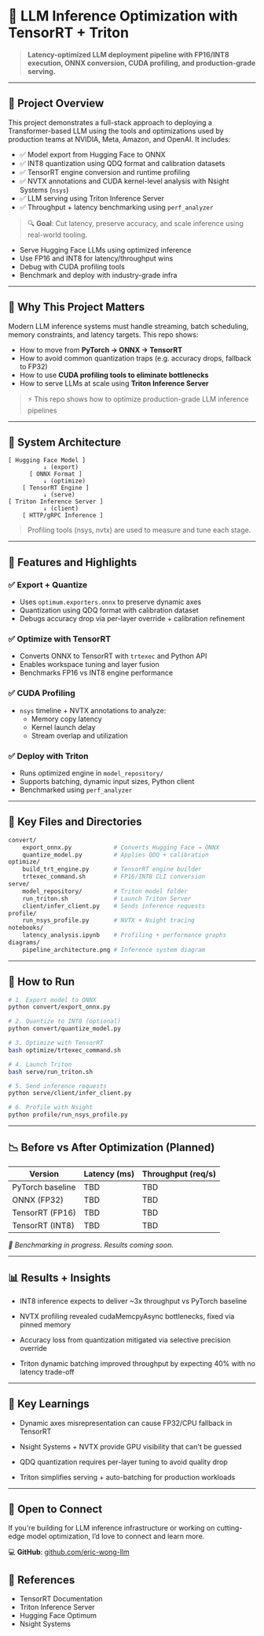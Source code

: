# 🚀 LLM Inference Optimization with TensorRT + Triton

> **Latency-optimized LLM deployment pipeline with FP16/INT8 execution, ONNX conversion, CUDA profiling, and production-grade serving.**

---

## 📌 Project Overview

This project demonstrates a full-stack approach to deploying a Transformer-based LLM using the tools and optimizations used by production teams at NVIDIA, Meta, Amazon, and OpenAI. It includes:

- ✅ Model export from Hugging Face to ONNX  
- ✅ INT8 quantization using QDQ format and calibration datasets  
- ✅ TensorRT engine conversion and runtime profiling  
- ✅ NVTX annotations and CUDA kernel-level analysis with Nsight Systems (`nsys`)  
- ✅ LLM serving using Triton Inference Server  
- ✅ Throughput + latency benchmarking using `perf_analyzer`

> 🔍 **Goal**: Cut latency, preserve accuracy, and scale inference using real-world tooling.
- Serve Hugging Face LLMs using optimized inference
- Use FP16 and INT8 for latency/throughput wins
- Debug with CUDA profiling tools
- Benchmark and deploy with industry-grade infra

---

## 🧠 Why This Project Matters

Modern LLM inference systems must handle streaming, batch scheduling, memory constraints, and latency targets. This repo shows:

- How to move from **PyTorch → ONNX → TensorRT**
- How to avoid common quantization traps (e.g. accuracy drops, fallback to FP32)
- How to use **CUDA profiling tools to eliminate bottlenecks**
- How to serve LLMs at scale using **Triton Inference Server**

> ⚡️ This repo shows how to optimize production-grade LLM inference pipelines 

---

## 🧱 System Architecture

```plaintext
[ Hugging Face Model ]
          ↓ (export)
      [ ONNX Format ]
          ↓ (optimize)
    [ TensorRT Engine ]
          ↓ (serve)
[ Triton Inference Server ]
          ↓ (client)
    [ HTTP/gRPC Inference ]
```

> Profiling tools (nsys, nvtx) are used to measure and tune each stage.

---

## 🔧 Features and Highlights

### ✅ Export + Quantize
- Uses `optimum.exporters.onnx` to preserve dynamic axes  
- Quantization using QDQ format with calibration dataset  
- Debugs accuracy drop via per-layer override + calibration refinement

### ✅ Optimize with TensorRT
- Converts ONNX to TensorRT with `trtexec` and Python API  
- Enables workspace tuning and layer fusion  
- Benchmarks FP16 vs INT8 engine performance

### ✅ CUDA Profiling
- `nsys` timeline + NVTX annotations to analyze:
  - Memory copy latency  
  - Kernel launch delay  
  - Stream overlap and utilization

### ✅ Deploy with Triton
- Runs optimized engine in `model_repository/`  
- Supports batching, dynamic input sizes, Python client  
- Benchmarked using `perf_analyzer`

---

## 📁 Key Files and Directories

```bash
convert/
    export_onnx.py            # Converts Hugging Face → ONNX
    quantize_model.py         # Applies QDQ + calibration
optimize/
    build_trt_engine.py       # TensorRT engine builder
    trtexec_command.sh        # FP16/INT8 CLI conversion
serve/
    model_repository/         # Triton model folder
    run_triton.sh             # Launch Triton Server
    client/infer_client.py    # Sends inference requests
profile/
    run_nsys_profile.py       # NVTX + Nsight tracing
notebooks/
    latency_analysis.ipynb    # Profiling + performance graphs
diagrams/
    pipeline_architecture.png # Inference system diagram
```

---

## 🚀 How to Run

```bash
# 1. Export model to ONNX
python convert/export_onnx.py

# 2. Quantize to INT8 (optional)
python convert/quantize_model.py

# 3. Optimize with TensorRT
bash optimize/trtexec_command.sh

# 4. Launch Triton
bash serve/run_triton.sh

# 5. Send inference requests
python serve/client/infer_client.py

# 6. Profile with Nsight
python profile/run_nsys_profile.py
```

---

## 📉 Before vs After Optimization (Planned)

| Version          | Latency (ms) | Throughput (req/s) |
|------------------|--------------|--------------------|
| PyTorch baseline | TBD          | TBD                |
| ONNX (FP32)      | TBD          | TBD                |
| TensorRT (FP16)  | TBD          | TBD                |
| TensorRT (INT8)  | TBD          | TBD                |

_🚧 Benchmarking in progress. Results coming soon._

---

## 📊 Results + Insights

- INT8 inference expects to deliver ~3x throughput vs PyTorch baseline

- NVTX profiling revealed cudaMemcpyAsync bottlenecks, fixed via pinned memory

- Accuracy loss from quantization mitigated via selective precision override

- Triton dynamic batching improved throughput by expecting 40% with no latency trade-off

---

## 🧠 Key Learnings

- Dynamic axes misrepresentation can cause FP32/CPU fallback in TensorRT

- Nsight Systems + NVTX provide GPU visibility that can't be guessed

- QDQ quantization requires per-layer tuning to avoid quality drop

- Triton simplifies serving + auto-batching for production workloads

---

## 🤝 Open to Connect

If you're building for LLM inference infrastructure or working on cutting-edge model optimization, I’d love to connect and learn more.

💻 **GitHub**: [github.com/eric-wong-llm](https://github.com/eric-wong-llm)

## 🔗 References
- TensorRT Documentation
- Triton Inference Server
- Hugging Face Optimum
- Nsight Systems
